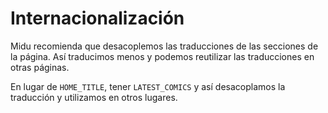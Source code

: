 # Internacionalización

Midu recomienda que desacoplemos las traducciones de las secciones de la página.
Así traducimos menos y podemos reutilizar las traducciones en otras páginas.

En lugar de `HOME_TITLE`, tener `LATEST_COMICS` y así desacoplamos la traducción
y utilizamos en otros lugares.
